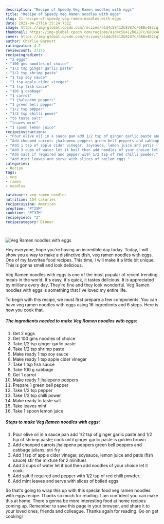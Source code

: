 ```yaml
---
description: "Recipe of Speedy Veg Ramen noodles with eggs"
title: "Recipe of Speedy Veg Ramen noodles with eggs"
slug: 21-recipe-of-speedy-veg-ramen-noodles-with-eggs
date: 2021-04-27T16:35:24.752Z
image: https://img-global.cpcdn.com/recipes/a1d4c58412b8287c/680x482cq70/veg-ramen-noodles-with-eggs-recipe-main-photo.jpg
thumbnail: https://img-global.cpcdn.com/recipes/a1d4c58412b8287c/680x482cq70/veg-ramen-noodles-with-eggs-recipe-main-photo.jpg
cover: https://img-global.cpcdn.com/recipes/a1d4c58412b8287c/680x482cq70/veg-ramen-noodles-with-eggs-recipe-main-photo.jpg
author: Charlie Barnett
ratingvalue: 4.2
reviewcount: 37375
recipeingredient:
- "2 eggs"
- "100 gms noodles of choice"
- "1/2 tsp ginger garlic paste"
- "1/2 tsp shrimp paste"
- "1 tsp soy sauce"
- "1 tsp apple cider vinegar"
- "1 tsp fish sauce"
- "100 g cabbage"
- "1 carrot"
- "1 jhalepeno peppers"
- "1 green bell pepper"
- "1/2 tsp pepper"
- "1/2 tsp chilli power"
- "to taste salt"
- "leaves mint"
- "1 spoon lemon juice"
recipeinstructions:
- "Pour olive oil in a sauce pan add 1/2 tsp of ginger garlic paste and 1/2 tsp of shrimp paste; cook until ginger garlic paste is golden brown"
- "Add chooped carrots jhalepeno peppers green bell peppers and cabbage julians; stri fry"
- "Add 1 tsp of apple cider vinegar, soysauce, lemon juice and patis (fish sauce) stir the mixture for 2 minitues"
- "Add 3 cups of water let it boil then add noodles of your choice let it cook."
- "Add salt if required and pepper with 1/2 tsp of red chilli powder."
- "Add mint leaves and serve with slices of boiled eggs."
categories:
- Recipe
tags:
- veg
- ramen
- noodles

katakunci: veg ramen noodles 
nutrition: 154 calories
recipecuisine: American
preptime: "PT25M"
cooktime: "PT37M"
recipeyield: "2"
recipecategory: Dinner

---
```



![Veg Ramen noodles with eggs](https://img-global.cpcdn.com/recipes/a1d4c58412b8287c/680x482cq70/veg-ramen-noodles-with-eggs-recipe-main-photo.jpg)

Hey everyone, hope you're having an incredible day today. Today, I will show you a way to make a distinctive dish, veg ramen noodles with eggs. One of my favorites food recipes. This time, I will make it a little bit unique. This is gonna smell and look delicious.

Veg Ramen noodles with eggs is one of the most popular of recent trending meals in the world. It's easy, it's quick, it tastes delicious. It is appreciated by millions every day. They're fine and they look wonderful. Veg Ramen noodles with eggs is something that I've loved my entire life.




To begin with this recipe, we must first prepare a few components. You can have veg ramen noodles with eggs using 16 ingredients and 6 steps. Here is how you cook that.

<!--inarticleads1-->

##### The ingredients needed to make Veg Ramen noodles with eggs:

1. Get 2 eggs
1. Get 100 gms noodles of choice
1. Take 1/2 tsp ginger garlic paste
1. Take 1/2 tsp shrimp paste
1. Make ready 1 tsp soy sauce
1. Make ready 1 tsp apple cider vinegar
1. Take 1 tsp fish sauce
1. Take 100 g cabbage
1. Get 1 carrot
1. Make ready 1 jhalepeno peppers
1. Prepare 1 green bell pepper
1. Take 1/2 tsp pepper
1. Take 1/2 tsp chilli power
1. Make ready to taste salt
1. Take leaves mint
1. Take 1 spoon lemon juice




<!--inarticleads2-->

##### Steps to make Veg Ramen noodles with eggs:

1. Pour olive oil in a sauce pan add 1/2 tsp of ginger garlic paste and 1/2 tsp of shrimp paste; cook until ginger garlic paste is golden brown
1. Add chooped carrots jhalepeno peppers green bell peppers and cabbage julians; stri fry
1. Add 1 tsp of apple cider vinegar, soysauce, lemon juice and patis (fish sauce) stir the mixture for 2 minitues
1. Add 3 cups of water let it boil then add noodles of your choice let it cook.
1. Add salt if required and pepper with 1/2 tsp of red chilli powder.
1. Add mint leaves and serve with slices of boiled eggs.




So that's going to wrap this up with this special food veg ramen noodles with eggs recipe. Thanks so much for reading. I am confident you can make this at home. There's gonna be more interesting food at home recipes coming up. Remember to save this page in your browser, and share it to your loved ones, friends and colleague. Thanks again for reading. Go on get cooking!
